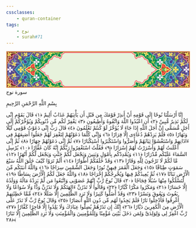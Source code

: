 ```yaml
---
cssclasses:
    - quran-container
tags:
    - نوح
    - surah#71
---
```

<div class="quran-container">
<span class="second-border"></span>
<span class="border"></span>
<div class="head-container">
<img src="https://raw.githubusercontent.com/LORDyyyyy/obsidian-the_quran_vault/main/The%20Quran%20Vault/src/webview/surah_head.png" height=100>
<div class="surah-name">
<span class="surah-name-fnt">سورة نوح</span>
</div>
</div>
<div class="quran-content">
<div class="name-of-god"> <p> بِسْمِ اللَّهِ الرَّحْمَنِ الرَّحِيمِ </p></div>
<p>
<span class="sign" id="f1">إِنَّا أَرْسَلْنَا نُوحًا إِلَى قَوْمِهِ أَنْ أَنذِرْ قَوْمَكَ مِن قَبْلِ أَن يَأْتِيَهُمْ عَذَابٌ أَلِيمٌ <span>﴿</span>١<span>﴾</span></span>
<span class="sign" id="f2">قَالَ يَقَوْمِ إِنِّى لَكُمْ نَذِيرٌ مُّبِينٌ <span>﴿</span>٢<span>﴾</span></span>
<span class="sign" id="f3">أَنِ اعْبُدُوا اللَّهَ وَاتَّقُوهُ وَأَطِيعُونِ <span>﴿</span>٣<span>﴾</span></span>
<span class="sign" id="f4">يَغْفِرْ لَكُم مِّن ذُنُوبِكُمْ وَيُؤَخِّرْكُمْ إِلَى أَجَلٍ مُّسَمًّى إِنَّ أَجَلَ اللَّهِ إِذَا جَاءَ لَا يُؤَخَّرُ لَوْ كُنتُمْ تَعْلَمُونَ <span>﴿</span>٤<span>﴾</span></span>
<span class="sign" id="f5">قَالَ رَبِّ إِنِّى دَعَوْتُ قَوْمِى لَيْلًا وَنَهَارًا <span>﴿</span>٥<span>﴾</span></span>
<span class="sign" id="f6">فَلَمْ يَزِدْهُمْ دُعَاءِى إِلَّا فِرَارًا <span>﴿</span>٦<span>﴾</span></span>
<span class="sign" id="f7">وَإِنِّى كُلَّمَا دَعَوْتُهُمْ لِتَغْفِرَ لَهُمْ جَعَلُوا أَصَبِعَهُمْ فِى ءَاذَانِهِمْ وَاسْتَغْشَوْا ثِيَابَهُمْ وَأَصَرُّوا وَاسْتَكْبَرُوا اسْتِكْبَارًا <span>﴿</span>٧<span>﴾</span></span>
<span class="sign" id="f8">ثُمَّ إِنِّى دَعَوْتُهُمْ جِهَارًا <span>﴿</span>٨<span>﴾</span></span>
<span class="sign" id="f9">ثُمَّ إِنِّى أَعْلَنتُ لَهُمْ وَأَسْرَرْتُ لَهُمْ إِسْرَارًا <span>﴿</span>٩<span>﴾</span></span>
<span class="sign" id="f10">فَقُلْتُ اسْتَغْفِرُوا رَبَّكُمْ إِنَّهُ كَانَ غَفَّارًا <span>﴿</span>١۰<span>﴾</span></span>
<span class="sign" id="f11">يُرْسِلِ السَّمَاءَ عَلَيْكُم مِّدْرَارًا <span>﴿</span>١١<span>﴾</span></span>
<span class="sign" id="f12">وَيُمْدِدْكُم بِأَمْوَلٍ وَبَنِينَ وَيَجْعَل لَّكُمْ جَنَّتٍ وَيَجْعَل لَّكُمْ أَنْهَرًا <span>﴿</span>١٢<span>﴾</span></span>
<span class="sign" id="f13">مَّا لَكُمْ لَا تَرْجُونَ لِلَّهِ وَقَارًا <span>﴿</span>١٣<span>﴾</span></span>
<span class="sign" id="f14">وَقَدْ خَلَقَكُمْ أَطْوَارًا <span>﴿</span>١٤<span>﴾</span></span>
<span class="sign" id="f15">أَلَمْ تَرَوْا كَيْفَ خَلَقَ اللَّهُ سَبْعَ سَمَوَتٍ طِبَاقًا <span>﴿</span>١٥<span>﴾</span></span>
<span class="sign" id="f16">وَجَعَلَ الْقَمَرَ فِيهِنَّ نُورًا وَجَعَلَ الشَّمْسَ سِرَاجًا <span>﴿</span>١٦<span>﴾</span></span>
<span class="sign" id="f17">وَاللَّهُ أَنبَتَكُم مِّنَ الْأَرْضِ نَبَاتًا <span>﴿</span>١٧<span>﴾</span></span>
<span class="sign" id="f18">ثُمَّ يُعِيدُكُمْ فِيهَا وَيُخْرِجُكُمْ إِخْرَاجًا <span>﴿</span>١٨<span>﴾</span></span>
<span class="sign" id="f19">وَاللَّهُ جَعَلَ لَكُمُ الْأَرْضَ بِسَاطًا <span>﴿</span>١٩<span>﴾</span></span>
<span class="sign" id="f20">لِّتَسْلُكُوا مِنْهَا سُبُلًا فِجَاجًا <span>﴿</span>٢۰<span>﴾</span></span>
<span class="sign" id="f21">قَالَ نُوحٌ رَّبِّ إِنَّهُمْ عَصَوْنِى وَاتَّبَعُوا مَن لَّمْ يَزِدْهُ مَالُهُ وَوَلَدُهُ إِلَّا خَسَارًا <span>﴿</span>٢١<span>﴾</span></span>
<span class="sign" id="f22">وَمَكَرُوا مَكْرًا كُبَّارًا <span>﴿</span>٢٢<span>﴾</span></span>
<span class="sign" id="f23">وَقَالُوا لَا تَذَرُنَّ ءَالِهَتَكُمْ وَلَا تَذَرُنَّ وَدًّا وَلَا سُوَاعًا وَلَا يَغُوثَ وَيَعُوقَ وَنَسْرًا <span>﴿</span>٢٣<span>﴾</span></span>
<span class="sign" id="f24">وَقَدْ أَضَلُّوا كَثِيرًا وَلَا تَزِدِ الظَّلِمِينَ إِلَّا ضَلَلًا <span>﴿</span>٢٤<span>﴾</span></span>
<span class="sign" id="f25">مِّمَّا خَطِئَتِهِمْ أُغْرِقُوا فَأُدْخِلُوا نَارًا فَلَمْ يَجِدُوا لَهُم مِّن دُونِ اللَّهِ أَنصَارًا <span>﴿</span>٢٥<span>﴾</span></span>
<span class="sign" id="f26">وَقَالَ نُوحٌ رَّبِّ لَا تَذَرْ عَلَى الْأَرْضِ مِنَ الْكَفِرِينَ دَيَّارًا <span>﴿</span>٢٦<span>﴾</span></span>
<span class="sign" id="f27">إِنَّكَ إِن تَذَرْهُمْ يُضِلُّوا عِبَادَكَ وَلَا يَلِدُوا إِلَّا فَاجِرًا كَفَّارًا <span>﴿</span>٢٧<span>﴾</span></span>
<span class="sign" id="f28">رَّبِّ اغْفِرْ لِى وَلِوَلِدَىَّ وَلِمَن دَخَلَ بَيْتِىَ مُؤْمِنًا وَلِلْمُؤْمِنِينَ وَالْمُؤْمِنَتِ وَلَا تَزِدِ الظَّلِمِينَ إِلَّا تَبَارًا <span>﴿</span>٢٨<span>﴾</span></span>

</p>
</div>
<span class="border" style="margin-top:25px;"></span>
<span class="second-border-bottom"></span>
</div>
